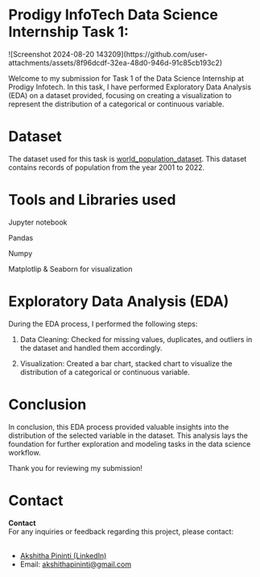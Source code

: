 <h1>Prodigy InfoTech Data Science Internship Task 1:</h1>
![Screenshot 2024-08-20 143209](https://github.com/user-attachments/assets/8f96dcdf-32ea-48d0-946d-91c85cb193c2)

Welcome to my submission for Task 1 of the Data Science Internship at Prodigy Infotech. In this task, I have performed Exploratory Data Analysis (EDA) on a dataset provided, focusing on creating a visualization to represent the distribution of a categorical or continuous variable.
<h1>Dataset</h1>
<p>
 The dataset used for this task is <a href="https://example.com/world_population_dataset">world_population_dataset</a>. This dataset contains records of population from the year 2001 to 2022.
</p>
<h1>Tools and Libraries used</h1>
<p>
Jupyter notebook
  
Pandas

Numpy

Matplotlip & Seaborn for visualization </p>
<h1>Exploratory Data Analysis (EDA)</h1>
<p> 
  During the EDA process, I performed the following steps:

1. Data Cleaning: Checked for missing values, duplicates, and outliers in the dataset and handled them accordingly.

2. Visualization: Created a bar chart, stacked chart to visualize the distribution of a categorical or continuous variable.
 </p>
 <h1>Conclusion</h1>
 <p>In conclusion, this EDA process provided valuable insights into the distribution of the selected variable in the dataset. This analysis lays the foundation for further exploration and modeling tasks in the data science workflow.

Thank you for reviewing my submission!</p>
<h1>Contact</h1>
<div>
  <strong>Contact</strong><br>
  For any inquiries or feedback regarding this project, please contact:<br><br>
  <ul>
    <li><a href="https://www.linkedin.com/in/akshitha-pininti-539051273">Akshitha Pininti  (LinkedIn)</a></li>
    <li>Email: <a href="mailto:akshithapininti@gmail.com">akshithapininti@gmail.com</a></li>
  </ul>
</div>
